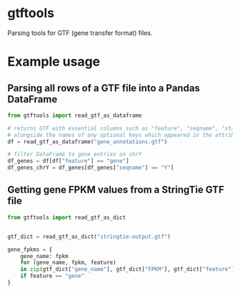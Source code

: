 # gtftools
Parsing tools for GTF (gene transfer format) files.

# Example usage

## Parsing all rows of a GTF file into a Pandas DataFrame

```python
from gtftools import read_gtf_as_dataframe

# returns GTF with essential columns such as "feature", "seqname", "start", "end"
# alongside the names of any optional keys which appeared in the attribute column
df = read_gtf_as_dataframe("gene_annotations.gtf")

# filter DataFrame to gene entries on chrY
df_genes = df[df["feature"] == "gene"]
df_genes_chrY = df_genes[df_genes["seqname"] == "Y"]
```


## Getting gene FPKM values from a StringTie GTF file

```python
from gtftools import read_gtf_as_dict


gtf_dict = read_gtf_as_dict("stringtie-output.gtf")

gene_fpkms = {
    gene_name: fpkm
    for (gene_name, fpkm, feature)
    in zip(gtf_dict["gene_name"], gtf_dict["FPKM"], gtf_dict["feature"])
    if feature == "gene"
}
```


